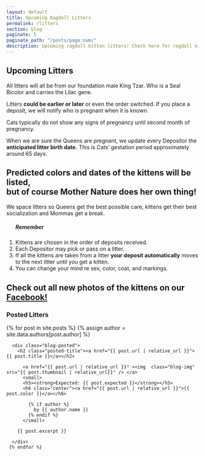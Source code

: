 ```yaml
---
layout: default
title: Upcoming Ragdoll Litters
permalink: /litters
section: blog
paginate: 5
paginate_path: "/posts/page:num/"
description: Upcoming ragdoll kitten litters! Check here for ragdoll kittens for sale.
---
```


<section id="upcoming">
<div class="container-text">
<h1 class="header-2">Upcoming Litters</h1>
<p>All litters will all be from our foundation male King Tzar. Who is a Seal Bicolor and carries the Lilac gene.</p>

<p>Litters <strong>could be earlier or later</strong> or even the order switched. If
you place a deposit, we will notify who is pregnant when it is
known.</p>
<p>Cats typically do not show any signs of pregnancy until second
month of pregnancy.</p>
          <p>
            When we are sure the Queens are pregnant, we
update every Depositor the <strong >anticipated litter birth date.</strong> This is Cats’ gestation period approximately around 65 days.
          </p>
          <h2>Predicted colors and dates of the kittens will be listed,<br> but of course
Mother Nature does her own thing!</h2>
<p>We space litters so Queens get the best possible care, kittens
get their best socialization and Mommas get a break.</p>
            <ol class="remember">
            <h5><strong class="underline">Remember</strong></h5>
            <li>
             Kittens are chosen in the order of deposits received.
            </li>
            <li>
              Each Depositor may pick or pass on a litter.
            </li>
            <li>
            If all the kittens are taken from a litter <strong>your deposit automatically</strong> moves to the next litter <span class="underline">until you get a kitten.</span>
</li>
<li>
You can change your mind re sex, color, coat, and markings.
</li>
</ol>
<h2>Check out all new photos of the kittens on our
<a rel="noreferrer" href="https://www.facebook.com/Azure-Sky-Ragdolls-2203345016408284/" target="_blank" class="nav-link icoFacebook" title="Facebook"><span class="underline">Facebook!</span></a> </h2>
<section id="posted-litters">

<h1 class="header-2">Posted Litters</h1>

  <div class="posted ">
    {% for post in site.posts %}
    {% assign author = site.data.authors[post.author] %}

      <div class="blog-posted">
        <h2 class="posted-title"><a href="{{ post.url | relative_url }}">{{ post.title }}</a></h2>
        
          <a href="{{ post.url | relative_url }}" ><img  class="blog-img" src="{{ post.thumbnail | relative_url}}" /> </a>
          <small>
          <h5><strong>Expected: {{ post.expected }}</strong></h5>
          <h6 class="center"><a href="{{ post.url | relative_url }}">{{ post.color }}</a></h6>
            
            {% if author %}
              by {{ author.name }}
            {% endif %}
          </small>

        {{ post.excerpt }}

      </div>
     {% endfor %}

  </div>
</section>

